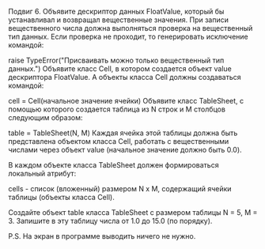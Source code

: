 Подвиг 6. Объявите дескриптор данных FloatValue, который бы устанавливал и возвращал вещественные значения. При записи вещественного числа должна выполняться проверка на вещественный тип данных. Если проверка не проходит, то генерировать исключение командой:

raise TypeError("Присваивать можно только вещественный тип данных.")
Объявите класс Cell, в котором создается объект value дескриптора FloatValue. А объекты класса Cell должны создаваться командой:

cell = Cell(начальное значение ячейки)
Объявите класс TableSheet, с помощью которого создается таблица из N строк и M столбцов следующим образом:

table = TableSheet(N, M)
Каждая ячейка этой таблицы должна быть представлена объектом класса Cell, работать с вещественными числами через объект value (начальное значение должно быть 0.0).

В каждом объекте класса TableSheet должен формироваться локальный атрибут:

cells - список (вложенный) размером N x M, содержащий ячейки таблицы (объекты класса Cell).

Создайте объект table класса TableSheet с размером таблицы N = 5, M = 3. Запишите в эту таблицу числа от 1.0 до 15.0 (по порядку).

P.S. На экран в программе выводить ничего не нужно.